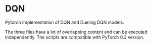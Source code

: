 # DQN
Pytorch Implementation of DQN and Dueling DQN models. 

The three files have a lot of overlapping content and can be executed independently. The scripts are compatible with PyTorch 0.3 version.  
